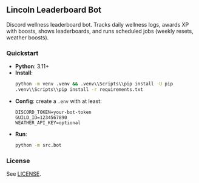 ## Lincoln Leaderboard Bot

Discord wellness leaderboard bot. Tracks daily wellness logs, awards XP with boosts, shows leaderboards, and runs scheduled jobs (weekly resets, weather boosts).

### Quickstart
- **Python**: 3.11+
- **Install**:
  ```bash
  python -m venv .venv && .venv\\Scripts\\pip install -U pip
  .venv\\Scripts\\pip install -r requirements.txt
  ```
- **Config**: create a `.env` with at least:
  ```
  DISCORD_TOKEN=your-bot-token
  GUILD_ID=1234567890
  WEATHER_API_KEY=optional
  ```
- **Run**:
  ```bash
  python -m src.bot
  ```

### License
See [LICENSE](LICENSE).

